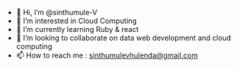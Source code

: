 - 👋 Hi, I’m @sinthumule-V
- 👀 I’m interested in Cloud Computing
- 🌱 I’m currently learning Ruby & react
- 💞️ I’m looking to collaborate on data web development and cloud computing
- 📫 How to reach me : sinthumulevhulenda@gmail.com

<!---
sinthumule-V/sinthumule-V is a ✨ special ✨ repository because its `README.md` (this file) appears on your GitHub profile.
You can click the Preview link to take a look at your changes.
--->

